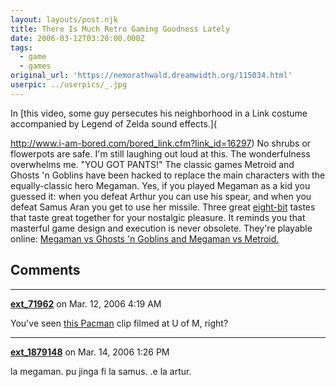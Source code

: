 ```yaml
---
layout: layouts/post.njk
title: There Is Much Retro Gaming Goodness Lately
date: 2006-03-12T03:20:00.000Z
tags:
  - game
  - games
original_url: 'https://nemorathwald.dreamwidth.org/115034.html'
userpic: ../userpics/_.jpg
---
```

In [this video, some guy persecutes his neighborhood in a Link costume accompanied by Legend of Zelda sound effects.](

http://www.i-am-bored.com/bored_link.cfm?link_id=16297) No shrubs or flowerpots are safe. I'm still laughing out loud at this. The wonderfulness overwhelms me. "YOU GOT PANTS!" The classic games Metroid and Ghosts 'n Goblins have been hacked to replace the main characters with the equally-classic hero Megaman. Yes, if you played Megaman as a kid you guessed it: when you defeat Arthur you can use his spear, and when you defeat Samus Aran you get to use her missile. Three great [eight-bit](http://www.bobandgeorge.com/Archive/May00.php?date=9) tastes that taste great together for your nostalgic pleasure. It reminds you that masterful game design and execution is never obsolete. They're playable online: [Megaman vs Ghosts 'n Goblins and Megaman vs Metroid.](http://www.brokenfunction.com/content/)

## Comments

---

**[ext_71962](https://www.dreamwidth.org/users/ext_71962)** on Mar. 12, 2006 4:19 AM

You've seen [this Pacman](http://www-personal.umich.edu/~austincb/pacman/pacamajig.mov) clip filmed at U of M, right?

---

**[ext_1879148](https://www.dreamwidth.org/users/ext_1879148)** on Mar. 14, 2006 1:26 PM

la megaman. pu jinga fi la samus. .e la artur.
